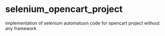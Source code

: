 # selenium_opencart_project
implementation of selenium automatuon code for opencart project without any framework

